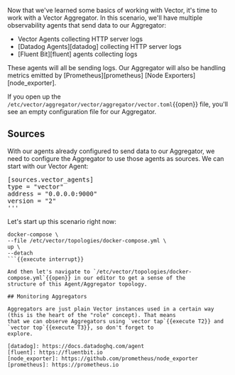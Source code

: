 Now that we've learned some basics of working with Vector, it's time to work with a Vector Aggregator. In
this scenario, we'll have multiple observability agents that send data to our Aggregator:

* Vector Agents collecting HTTP server logs
* [Datadog Agents][datadog] collecting HTTP server logs
* [Fluent Bit][fluent] agents collecting logs

These agents will all be sending logs. Our Aggregator will also be handling metrics emitted by
[Prometheus][prometheus] [Node Exporters][node_exporter].

If you open up the `/etc/vector/aggregator/vector/aggregator/vector.toml`{{open}} file, you'll see
an empty configuration file for our Aggregator.

## Sources

With our agents already configured to send data to our Aggregator, we need to configure the
Aggregator to use those agents as sources. We can start with our Vector Agent:

<pre class="file" data-filename="first-pipeline/vector.toml" data-target="insert" data-marker="#insert-vector-agents">[sources.vector_agents]
type = "vector"
address = "0.0.0.0:9000"
version = "2"
'''</pre>

Let's start up this scenario right now:

```
docker-compose \
--file /etc/vector/topologies/docker-compose.yml \
up \
--detach
```{{execute interrupt}}

And then let's navigate to `/etc/vector/topologies/docker-compose.yml`{{open}} in our editor to get a sense of the
structure of this Agent/Aggregator topology.

## Monitoring Aggregators

Aggregators are just plain Vector instances used in a certain way (this is the heart of the "role" concept). That means
that we can observe Aggregators using `vector tap`{{execute T2}} and `vector top`{{execute T3}}, so don't forget to
explore.

[datadog]: https://docs.datadoghq.com/agent
[fluent]: https://fluentbit.io
[node_exporter]: https://github.com/prometheus/node_exporter
[prometheus]: https://prometheus.io